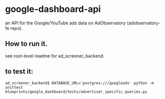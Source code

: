 # google-dashboard-api

an API for the Google/YouTube ads data on AdObservatory (adobservatory-fe repo).


## How to run it.

see root-level readme for ad_screener_backend.

## to test it:

`ad_screener_backend$ DATABASE_URL='postgres:///googleads' python -m unittest blueprints/google_dashboard/tests/advertiser_specific_queries.py`
